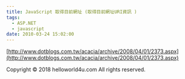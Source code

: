 ```yaml
---
title: JavaScript 取得目前網址 (取得目前網址URI資訊 )
tags:
  - ASP.NET
  - javascript
date: 2010-03-24 15:02:00
---
```


[http://www.dotblogs.com.tw/acacia/archive/2008/04/01/2373.aspx](http://www.dotblogs.com.tw/acacia/archive/2008/04/01/2373.aspx)<div class="blogger-post-footer">Copyright © 2018 helloworld4u.com All rights reserved.</div>